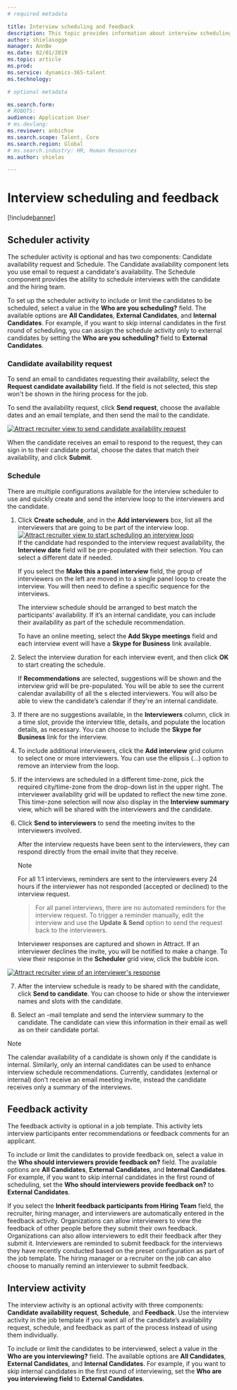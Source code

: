 ```yaml
---
# required metadata

title: Interview scheduling and feedback
description: This topic provides information about interview scheduling and feedback activities in Attract.
author: shielasogge
manager: AnnBe
ms.date: 02/01/2019
ms.topic: article
ms.prod: 
ms.service: dynamics-365-talent
ms.technology: 

# optional metadata

ms.search.form: 
# ROBOTS: 
audience: Application User
# ms.devlang: 
ms.reviewer: anbichse
ms.search.scope: Talent, Core
ms.search.region: Global
# ms.search.industry: HR, Human Resources
ms.author: shielas

---
```


# Interview scheduling and feedback

[!include[banner](../includes/banner.md)]

## Scheduler activity

The scheduler activity is optional and has two components: Candidate availability request and Schedule. The Candidate availability component lets you use email to request a candidate's availability. The Schedule component provides the ability to schedule interviews with the candidate and the hiring team.

To set up the scheduler activity to include or limit the candidates to be scheduled, select a value in the **Who are you scheduling?** field. The available options are **All Candidates**, **External Candidates**, and **Internal Candidates**. For example, if you want to skip internal candidates in the first round of scheduling, you can assign the schedule activity only to external candidates by setting the **Who are you scheduling?** field to **External Candidates**.

### Candidate availability request

To send an email to candidates requesting their availability, select the **Request candidate availability** field. If the field is not selected, this step won't be shown in the hiring process for the job.

To send the availability request, click **Send request**, choose the available dates and an email template, and then send the mail to the candidate.

[![Attract recruiter view to send candidate availability request](./media/scheduler-candidate-request.png)](./media/scheduler-candidate-request.png)

When the candidate receives an email to respond to the request, they can sign in to their candidate portal, choose the dates that match their availability, and click **Submit**.

### Schedule
There are multiple configurations available for the interview scheduler to use and quickly create and send the interview loop to the interviewers and the candidate.

1. Click **Create schedule**, and in the **Add interviewers** box, list all the interviewers that are going to be part of the interview loop.
[![Attract recruiter view to start scheduling an interview loop](./media/schedule-start-over.png)](./media/schedule-start-over.png)   
    If the candidate had responded to the interview request availability, the **Interview date** field will be pre-populated with their selection. You can select a different date if needed.
    
    If you select the **Make this a panel interview** field, the group of interviewers on the left are moved in to a single panel loop to create the interview. You will then need to define a specific sequence for the interviews.
    
    The interview schedule should be arranged to best match the participants’ availability. If it’s an internal candidate, you can include their availability as part of the schedule recommendation.
    
    To have an online meeting, select the **Add Skype meetings** field and each interview event will have a **Skype for Business** link available.

2. Select the interview duration for each interview event, and then click **OK** to start creating the schedule.

    If **Recommendations** are selected, suggestions will be shown and the interview grid will be pre-populated. You will be able to see the current calendar availability of all the s elected interviewers. You will also be able to view the candidate’s calendar if they're an internal candidate.

3. If there are no suggestions available, in the **Interviewers** column, click in a time slot, provide the interview title, details, and populate the location details, as necessary. You can choose to include the **Skype for Business** link for the interview.

4. To include additional interviewers, click the **Add interview** grid column to select one or more interviewers. You can use the ellipsis (...) option to remove an interview from the loop.
    
5. If the interviews are scheduled in a different time-zone, pick the required city/time-zone from the drop-down list in the upper right. The interviewer availability grid will be updated to reflect the new time zone. This time-zone selection will now also display in the **Interview summary** view, which will be shared with the interviewers and the candidate. 

6. Click **Send to interviewers** to send the meeting invites to the interviewers involved.

    After the interview requests have been sent to the interviewers, they can respond directly from the email invite that they receive.

    >[!NOTE]
    > For all 1:1 interviews, reminders are sent to the interviewers every 24 hours if the interviewer has not responded (accepted or declined) to the interview request.

    > For all panel interviews, there are no automated reminders for the interview request. To trigger a reminder manually, edit the interview and use the **Update & Send** option to send the request back to the interviewers.

    Interviewer responses are captured and shown in Attract. If an interviewer declines the invite, you will be notified to make a change. To view their response in the **Scheduler** grid view, click the bubble icon.

[![Attract recruiter view of an interviewer's response](./media/schedule-interviewer-response.png)](./media/schedule-interviewer-response.png)

7. After the interview schedule is ready to be shared with the candidate, click **Send to candidate**. You can choose to hide or show the interviewer names and slots with the candidate.

8. Select an -mail template and send the interview summary to the candidate. The candidate can view this information in their email as well as on their candidate portal.
    
>[!NOTE] 
> The calendar availability of a candidate is shown only if the candidate is internal. Similarly, only an internal candidates can be used to enhance interview schedule recommendations. Currently, candidates (external or internal) don't receive an email meeting invite, instead the candidate receives only a summary of the interviews.

## Feedback activity

The feedback activity is optional in a job template. This activity lets interview participants enter recommendations or feedback comments for an applicant. 

To include or limit the candidates to provide feedback on, select a value in the **Who should interviewers provide feedback on?** field.  The available options are **All Candidates**, **External Candidates**, and **Internal Candidates**. For example, if you want to skip internal candidates in the first round of scheduling, set the **Who should interviewers provide feedback on?** to **External Candidates**.

If you select the **Inherit feedback participants from Hiring Team** field, the recruiter, hiring manager, and interviewers are automatically entered in the feedback activity. Organizations can allow interviewers to view the feedback of other people before they submit their own feedback. Organizations can also allow interviewers to edit their feedback after they submit it. Interviewers are reminded to submit feedback for the interviews they have recently conducted based on the preset configuration as part of the job template. The hiring manager or a recruiter on the job can also choose to manually remind an interviewer to submit feedback.

## Interview activity

The interview activity is an optional activity with three components: **Candidate availability request**, **Schedule**, and **Feedback**. Use the interview activity in the job template if you want all of the candidate’s availability request, schedule, and feedback as part of the process instead of using them individually.

To include or limit the candidates to be interviewed, select a value in the **Who are you interviewing?** field. The available options are **All Candidates**, **External Candidates**, and **Internal Candidates**. For example, if you want to skip internal candidates in the first round of interviewing, set the **Who are you interviewing field** to **External Candidates**.
